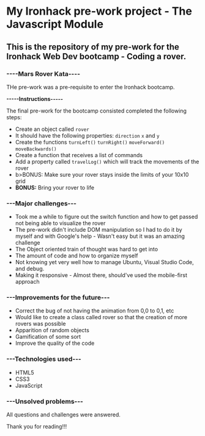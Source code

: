 # My Ironhack pre-work project - The Javascript Module

<h2>This is the repository of my pre-work for the Ironhack Web Dev bootcamp - Coding a rover.</h2>

<h3><b>----Mars Rover Kata----</b></h3>

<p>THe pre-work was a pre-requisite to enter the Ironhack bootcamp.</p>

<p><b>-----Instructions-----</b></p>
<p>The final pre-work for the bootcamp consisted completed the following steps: </p>
<ul>
<li>Create an object called <code>rover</code></li>
<li>It should have the following properties: <code>direction</code> <code>x</code> and <code>y</code></li>
<li>Create the functions <code>turnLeft()</code>  <code>turnRight()</code>  <code>moveForward()</code>  <code>moveBackwards()</code> </li>
<li>Create a function that receives a list of commands</li>
<li>Add a property called <code>travelLog()</code> which will track the movements of the rover</li>
<li>b>BONUS:</b> Make sure your rover stays inside the limits of your 10x10 grid</li>
<li><b>BONUS:</b> Bring your rover to life</li>
</ul>


<h3><b>---Major challenges---</b></h3>

<ul>
  <li>Took me a while to figure out the switch function and how to get passed not being able to visualize the rover</li>
  <li>The pre-work didn't include DOM manipulation so I had to do it by myself and with Google's help - Wasn't easy but it was an amazing challenge</li>
  <li>The Object oriented train of thought was hard to get into</li>
  <li>The amount of code and how to organize myself</li>
  <li>Not knowing yet very well how to manage Ubuntu, Visual Studio Code, and debug.</li>
  <li>Making it responsive - Almost there, should've used the mobile-first approach</li>
</ul>

<h3><b>---Improvements for the future---</b></h3>
<ul>
  <li>Correct the bug of not having the animation from 0,0 to 0,1, etc</li>
  <li>Would like to create a class called rover so that the creation of more rovers was possible</li>
  <li>Apparition of random objects</li>
  <li>Gamification of some sort</li>
  <li>Improve the quality of the code</li>
</ul>

<h3><b>---Technologies used---</b></h3>
<ul>
<li>HTML5</li>
<li>CSS3</li>
<li>JavaScript</li>
</ul>

<h3><b>---Unsolved problems---</b></h3>
<p>All questions and challenges were answered.</p>


Thank you for reading!!!
